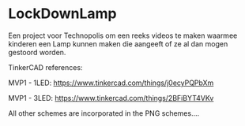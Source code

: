 # LockDownLamp
Een project voor Technopolis om een reeks videos te maken waarmee kinderen een Lamp kunnen maken die aangeeft of ze al dan mogen gestoord worden.

TinkerCAD references:

MVP1 - 1LED: https://www.tinkercad.com/things/j0ecyPQPbXm

MVP1 - 3LED: https://www.tinkercad.com/things/2BFiBYT4VKv

All other schemes are incorporated in the PNG schemes....
